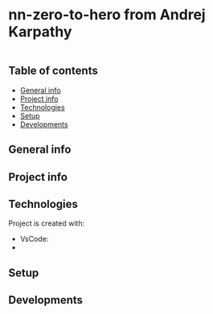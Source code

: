 # nn-zero-to-hero from Andrej Karpathy

<p align="center">
	<img src="" />

</p>

## Table of contents
* [General info](#general-info)
* [Project info](#project-info)
* [Technologies](#technologies)
* [Setup](#setup)
* [Developments](#developments)

## General info


## Project info

## Technologies
Project is created with:
* VsCode:  
* 

	
## Setup


## Developments 





